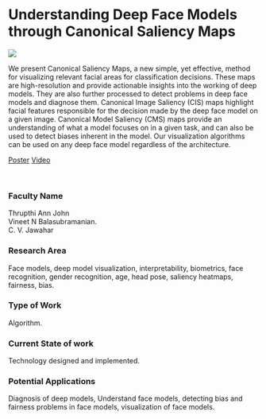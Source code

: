 # Understanding Deep Face Models through Canonical Saliency Maps

![](https://i.imgur.com/tLdTWKV.png)

We present Canonical Saliency Maps, a new simple, yet effective, method for visualizing relevant facial areas for classification decisions. These maps are high-resolution and provide actionable insights into the working of deep models. They are also further processed to detect problems in deep face models and diagnose them. Canonical Image Saliency (CIS) maps highlight facial features responsible for the decision made by the deep face model on a given image. Canonical Model Saliency (CMS) maps provide an understanding of what a model focuses on in a given task, and can also be used to detect biases inherent in the model. Our visualization algorithms can be used on any deep face model regardless of the architecture.

[Poster](05.%20Understanding%20Deep%20Face%20Models%20through%20Canonical%20Saliency%20Maps.pdf)
[Video](https://youtu.be/otP_0GLrjoI)

<br>


### Faculty Name

Thrupthi Ann John<br>
Vineet N Balasubramanian.<br>
C. V. Jawahar


### Research Area

Face models, deep model visualization, interpretability, biometrics, face recognition, gender recognition, age, head pose, saliency heatmaps, fairness, bias.


### Type of Work

Algorithm.


### Current State of work

Technology designed and implemented.


### Potential Applications

Diagnosis of deep models, Understand face models, detecting bias and fairness problems in face models, visualization of face models.
